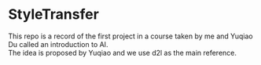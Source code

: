 # StyleTransfer
This repo is a record of the first project in a course taken by me and Yuqiao Du called an introduction to AI.  
The idea is proposed by Yuqiao and we use d2l as the main reference.
